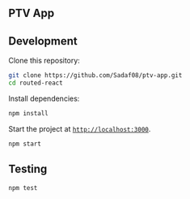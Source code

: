 ## PTV App



## Development

Clone this repository:

```sh
git clone https://github.com/Sadaf08/ptv-app.git
cd routed-react
```

Install dependencies:

```sh
npm install
```

Start the project at [`http://localhost:3000`](http://localhost:3000).

```sh
npm start
```

## Testing

```sh
npm test
```
